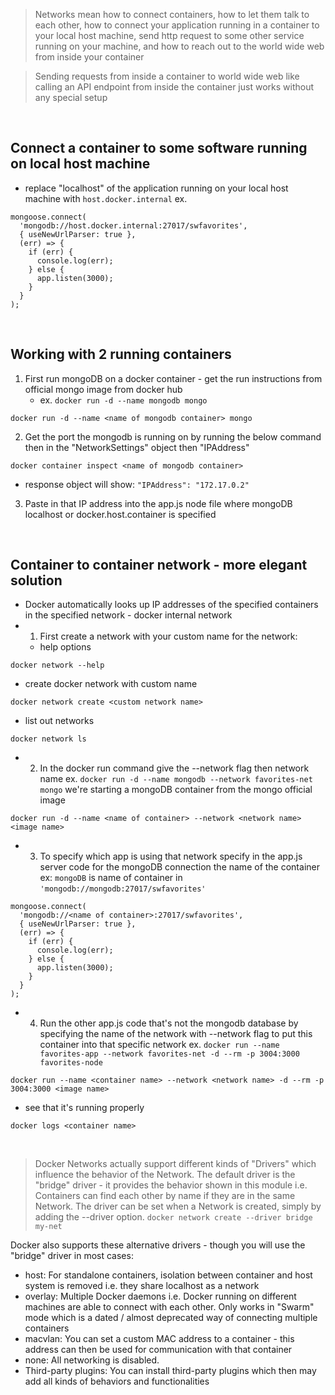 > Networks mean how to connect containers, how to let them talk to each other, how to connect your application running in a container to your local host machine, send http request to some other service running on your machine, and how to reach out to the world wide web from inside your container

> Sending requests from inside a container to world wide web like calling an API endpoint from inside the container just works without any special setup

&nbsp;

## Connect a container to some software running on local host machine
- replace "localhost" of the application running on your local host machine with `host.docker.internal` ex.
```
mongoose.connect(
  'mongodb://host.docker.internal:27017/swfavorites',
  { useNewUrlParser: true },
  (err) => {
    if (err) {
      console.log(err);
    } else {
      app.listen(3000);
    }
  }
);
```

&nbsp;

## Working with 2 running containers
1. First run mongoDB on a docker container - get the run instructions from official mongo image from docker hub
    - ex. `docker run -d --name mongodb mongo`
```
docker run -d --name <name of mongodb container> mongo
```
2. Get the port the mongodb is running on by running the below command then in the "NetworkSettings" object then "IPAddress"
```
docker container inspect <name of mongodb container>
```
- response object will show: `"IPAddress": "172.17.0.2"`
3. Paste in that IP address into the app.js node file where mongoDB localhost or docker.host.container is specified

&nbsp;

## Container to container network - more elegant solution
- Docker automatically looks up IP addresses of the specified containers in the specified network - docker internal network 
- 1. First create a network with your custom name for the network:
    - help options
    
```
docker network --help
```
    
- create docker network with custom name
```
docker network create <custom network name>
```
    
- list out networks
```
docker network ls
```

- 2. In the docker run command give the --network flag then network name ex. `docker run -d --name mongodb --network favorites-net mongo` we're starting a mongoDB container from the mongo official image 
```
docker run -d --name <name of container> --network <network name> <image name>
```

- 3. To specify which app is using that network specify in the app.js server code for the mongoDB connection the name of the container ex: `mongoDB` is name of container in `'mongodb://mongodb:27017/swfavorites'`
```
mongoose.connect(
  'mongodb://<name of container>:27017/swfavorites',
  { useNewUrlParser: true },
  (err) => {
    if (err) {
      console.log(err);
    } else {
      app.listen(3000);
    }
  }
);
```

- 4. Run the other app.js code that's not the mongodb database by specifying the name of the network with --network flag to put this container into that specific network
ex. `docker run --name favorites-app --network favorites-net -d --rm -p 3004:3000 favorites-node`
```
docker run --name <container name> --network <network name> -d --rm -p 3004:3000 <image name>
```
    
- see that it's running properly
```
docker logs <container name>
```

&nbsp;

> Docker Networks actually support different kinds of "Drivers" which influence the behavior of the Network. The default driver is the "bridge" driver - it provides the behavior shown in this module i.e. Containers can find each other by name if they are in the same Network. The driver can be set when a Network is created, simply by adding the --driver option. `docker network create --driver bridge my-net`


Docker also supports these alternative drivers - though you will use the "bridge" driver in most cases:
- host: For standalone containers, isolation between container and host system is removed i.e. they share localhost as a network
- overlay: Multiple Docker daemons i.e. Docker running on different machines are able to connect with each other. Only works in "Swarm" mode which is a dated / almost deprecated way of connecting multiple containers
- macvlan: You can set a custom MAC address to a container - this address can then be used for communication with that container
- none: All networking is disabled.
- Third-party plugins: You can install third-party plugins which then may add all kinds of behaviors and functionalities